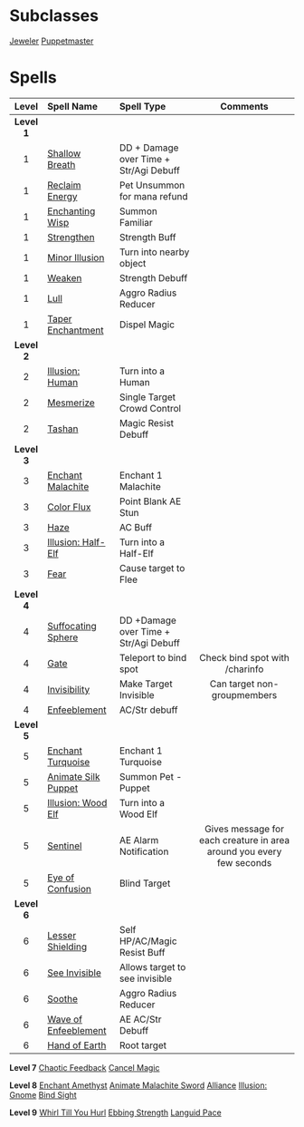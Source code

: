 <!-- TITLE: Enchanter -->
<!-- SUBTITLE: Enchanters are masters of the material world, augmenting and altering objects as they see fit. With a wave of the hand, they can curse and uncurse items, supercharge their allies, and severely weaken their opponents. Enchanters are also able to communicate with the supernatural realm, calling forth a friendly magical wisp to aid them on their travels. Many Enchanters choose to specialize in the art of jewelcrafting, as precious gems are particularly conducive to their enchantment magics -->

# Subclasses

[Jeweler](jeweler)
[Puppetmaster](puppetmaster)

# Spells

|Level|Spell Name|Spell Type|Comments|
|:---:|:-----|:----|:----:|
|**Level 1**|
|1|[Shallow Breath](shallow-breath)|DD + Damage over Time + Str/Agi Debuff||
|1|[Reclaim Energy](reclaim-energy)|Pet Unsummon for mana refund||
|1|[Enchanting Wisp](enchanting-wisp)|Summon Familiar||
|1|[Strengthen](strengthen)|Strength Buff||
|1|[Minor Illusion](minor-illusion)|Turn into nearby object||
|1|[Weaken](weaken)|Strength Debuff||
|1|[Lull](lull)|Aggro Radius Reducer||
|1|[Taper Enchantment](taper-enchantment)|Dispel Magic||
|**Level 2**|
|2|[Illusion: Human](illusion-human)|Turn into a Human||
|2|[Mesmerize](mesmerize)|Single Target Crowd Control||
|2|[Tashan](tashan)|Magic Resist Debuff||
|**Level 3**|
|3|[Enchant Malachite](enchant-malachite)|Enchant 1 Malachite||
|3|[Color Flux](color-flux)|Point Blank AE Stun||
|3|[Haze](haze)|AC Buff||
|3|[Illusion: Half-Elf](illusion-half-elf)|Turn into a Half-Elf||
|3|[Fear](fear)|Cause target to Flee||
|**Level 4**|
|4|[Suffocating Sphere](suffocating-sphere)|DD +Damage over Time + Str/Agi Debuff||
|4|[Gate](gate)|Teleport to bind spot|Check bind spot with /charinfo|
|4|[Invisibility](invisibility)|Make Target Invisible|Can target non-groupmembers|
|4|[Enfeeblement](enfeeblement)|AC/Str debuff||
|**Level 5**|
|5|[Enchant Turquoise](enchant-turquoise)|Enchant 1 Turquoise||
|5|[Animate Silk Puppet](animate-silk-puppet)|Summon Pet - Puppet||
|5|[Illusion: Wood Elf](illusion-wood-elf)|Turn into a Wood Elf||
|5|[Sentinel](sentinel)|AE Alarm Notification|Gives message for each creature in area around you every few seconds|
|5|[Eye of Confusion](eye-of-confusion)|Blind Target||
|**Level 6**|
|6|[Lesser Shielding](lesser-shielding)|Self HP/AC/Magic Resist Buff||
|6|[See Invisible](see-invisible)|Allows target to see invisible||
|6|[Soothe](soothe)|Aggro Radius Reducer||
|6|[Wave of Enfeeblement](wave-of-enfeeblement)|AE AC/Str Debuff||
|6|[Hand of Earth](hand-of-earth)|Root target||

**Level 7**
[Chaotic Feedback](chaotic-feedback)
[Cancel Magic](cancel-magic)

**Level 8**
[Enchant Amethyst](enchant-amethyst)
[Animate Malachite Sword](animate-malachite-sword)
[Alliance](alliance)
[Illusion: Gnome](illusion-gnome)
[Bind Sight](bind-sight)

**Level 9**
[Whirl Till You Hurl](whirl-till-you-hurl)
[Ebbing Strength](ebbing-strength)
[Languid Pace](languid-pace)
